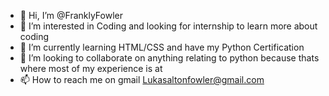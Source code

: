- 👋 Hi, I’m @FranklyFowler
- 👀 I’m interested in Coding and looking for internship to learn more about coding
- 🌱 I’m currently learning HTML/CSS and have my Python Certification
- 💞️ I’m looking to collaborate on anything relating to python because thats where most of my experience is at
- 📫 How to reach me on gmail Lukasaltonfowler@gmail.com

<!---
FranklyFowler/FranklyFowler is a ✨ special ✨ repository because its `README.md` (this file) appears on your GitHub profile.
You can click the Preview link to take a look at your changes.
--->
